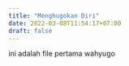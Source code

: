 ```yaml
---
title: "Menghugokan Diri"
date: 2022-03-08T11:54:17+07:00
draft: false
---
```


ini adalah file pertama wahyugo

